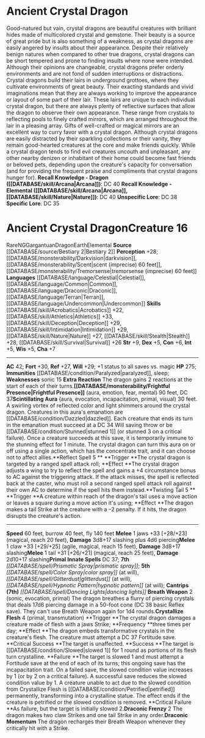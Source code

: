 ﻿---
ac: '42'
alignment: NG
all_resistance: null
burrow_speed: '40'
charisma: '+7'
climb_speed: null
constitution: '+6'
creature_ability:
- Breath Weapon
- Crystallize Flesh
- Draconic Frenzy
- Draconic Momentum
- Extra Reaction
- Frightful
- Presence
- Reflect Spell
- Scintillating Aura
- Twisting Tail
creature_family: '[[DATABASE/monsterfamily/Dragon, Crystal|Dragon, Crystal]]'
description: 'Good-natured but vain, crystal dragons are beautiful creatures with
  brilliant hides made of multicolored crystal and gemstone. Their beauty is a source
  of great pride but is also something of a weakness, as crystal dragons are easily
  angered by insults about their appearance. Despite their relatively benign natures
  when compared to other true dragons, crystal dragons can be short tempered and prone
  to finding insults where none were intended. Although their opinions are changeable,
  crystal dragons prefer orderly environments and are not fond of sudden interruptions
  or distractions.<br/><br/>Crystal dragons build their lairs in underground grottoes,
  where they cultivate environments of great beauty. Their exacting standards and
  vivid imaginations mean that they are always working to improve the appearance or
  layout of some part of their lair. These lairs are unique to each individual crystal
  dragon, but there are always plenty of reflective surfaces that allow the dragon
  to observe their own appearance. These range from crystals to reflecting pools to
  finely crafted mirrors, which are arranged throughout the lair in a pleasing array.
  Gifts of well-crafted or magical mirrors are an excellent way to curry favor with
  a crystal dragon.<br/><br/>Although crystal dragons are easily distracted by their
  sparkling collections or their vanity, they remain good-hearted creatures at the
  core and make friends quickly. While a crystal dragon tends to find evil creatures
  uncouth and unpleasant, any other nearby denizen or inhabitant of their home could
  become fast friends or beloved pets, depending upon the creature''s capacity for
  conversation (and for providing the frequent praise and compliments that crystal
  dragons hunger for).<br/><br/><b><u>Recall Knowledge - Dragon</u> ( [[DATABASE/skill/Arcana|Arcana]]
  )</b>: DC 40<br/><b><u>Recall Knowledge - Elemental</u> ( [[DATABASE/skill/Arcana|Arcana]]
  , [[DATABASE/skill/Nature|Nature]] )</b>: DC 40<br/><b><u>Unspecific Lore</u></b>:
  DC 38<br/><b><u>Specific Lore</u></b>: DC 35'
dexterity: '+5'
element: Earth
fly_speed: '140'
fortitude: '+30'
hardness: null
hp: '275'
id: '629'
immunity:
- '[[DATABASE/condition/Paralyzed|paralyzed]]'
- '[[DATABASE/trait/Sleep|sleep]]'
intelligence: '+5'
land_speed: '60'
language:
- '[[DATABASE/language/Celestial|Celestial]]'
- '[[DATABASE/language/Common|Common]]'
- '[[DATABASE/language/Draconic|Draconic]]'
- '[[DATABASE/language/Terran|Terran]]'
- '[[DATABASE/language/Undercommon|Undercommon]]'
level: '16'
max_speed: '140'
name: Ancient Crystal Dragon
perception: '+28'
rarity: Rare
reflex: '+27'
resistance: null
rus_type_level: null
school: null
sense:
- '[[DATABASE/monsterability/Darkvision|darkvision]]'
- '[[DATABASE/monsterability/Scent|scent (imprecise) 60 feet]]'
- '[[DATABASE/monsterability/Tremorsense|tremorsense (imprecise) 60 feet]]'
size: Gargantuan
skill:
- '[[DATABASE/skill/Acrobatics|Acrobatics]] +22'
- '[[DATABASE/skill/Athletics|Athletics]] +33'
- '[[DATABASE/skill/Deception|Deception]] +29'
- '[[DATABASE/skill/Intimidation|Intimidation]] +29'
- '[[DATABASE/skill/Nature|Nature]] +27'
- '[[DATABASE/skill/Stealth|Stealth]] +28'
- '[[DATABASE/skill/Survival|Survival]] +26'
source: '[[DATABASE/source/Bestiary 2|Bestiary 2]]'
speed:
- 60 feet
- burrow 40 feet
- fly 140 feet
spell:
- '[[DATABASE/spell/Color Spray|Color Spray]]'
- '[[DATABASE/spell/Dancing Lights|DancingLights]]'
- '[[DATABASE/spell/Glitterdust|Glitterdust]]'
- '[[DATABASE/spell/Hypnotic Pattern|Hypnotic Pattern]]'
- '[[DATABASE/spell/Prismatic Spray|Prismatic Spray]]'
strength: '+9'
strength_req: '9'
strongest_save:
- Fortitude
swim_speed: null
trait:
- '[[DATABASE/trait/Dragon|Dragon]]'
- '[[DATABASE/trait/Earth|Earth]]'
- '[[DATABASE/trait/Elemental|Elemental]]'
- '[[DATABASE/trait/Rare|Rare]]'
type: Creature
vision: Darkvision
weakest_save:
- Reflex
weakness:
- sonic 15
will: '+29'
wisdom: '+5'

---
# Ancient Crystal Dragon

Good-natured but vain, crystal dragons are beautiful creatures with brilliant hides made of multicolored crystal and gemstone. Their beauty is a source of great pride but is also something of a weakness, as crystal dragons are easily angered by insults about their appearance. Despite their relatively benign natures when compared to other true dragons, crystal dragons can be short tempered and prone to finding insults where none were intended. Although their opinions are changeable, crystal dragons prefer orderly environments and are not fond of sudden interruptions or distractions.
Crystal dragons build their lairs in underground grottoes, where they cultivate environments of great beauty. Their exacting standards and vivid imaginations mean that they are always working to improve the appearance or layout of some part of their lair. These lairs are unique to each individual crystal dragon, but there are always plenty of reflective surfaces that allow the dragon to observe their own appearance. These range from crystals to reflecting pools to finely crafted mirrors, which are arranged throughout the lair in a pleasing array. Gifts of well-crafted or magical mirrors are an excellent way to curry favor with a crystal dragon.
Although crystal dragons are easily distracted by their sparkling collections or their vanity, they remain good-hearted creatures at the core and make friends quickly. While a crystal dragon tends to find evil creatures uncouth and unpleasant, any other nearby denizen or inhabitant of their home could become fast friends or beloved pets, depending upon the creature's capacity for conversation (and for providing the frequent praise and compliments that crystal dragons hunger for).
**Recall Knowledge - Dragon ([[DATABASE/skill/Arcana|Arcana]])**: DC 40
**Recall Knowledge - Elemental ([[DATABASE/skill/Arcana|Arcana]], [[DATABASE/skill/Nature|Nature]])**: DC 40
**Unspecific Lore**: DC 38
**Specific Lore**: DC 35

# Ancient Crystal Dragon<span class="item-type">Creature 16</span>

<span class="trait-rare item-trait">Rare</span><span class="trait-alignment item-trait">NG</span><span class="trait-size item-trait">Gargantuan</span><span class="item-trait">Dragon</span><span class="item-trait">Earth</span><span class="item-trait">Elemental</span>
**Source** [[DATABASE/source/Bestiary 2|Bestiary 2]] 
**Perception** +28; [[DATABASE/monsterability/Darkvision|darkvision]], [[DATABASE/monsterability/Scent|scent (imprecise) 60 feet]], [[DATABASE/monsterability/Tremorsense|tremorsense (imprecise) 60 feet]]
**Languages** [[DATABASE/language/Celestial|Celestial]], [[DATABASE/language/Common|Common]], [[DATABASE/language/Draconic|Draconic]], [[DATABASE/language/Terran|Terran]], [[DATABASE/language/Undercommon|Undercommon]]
**Skills** [[DATABASE/skill/Acrobatics|Acrobatics]] +22, [[DATABASE/skill/Athletics|Athletics]] +33, [[DATABASE/skill/Deception|Deception]] +29, [[DATABASE/skill/Intimidation|Intimidation]] +29, [[DATABASE/skill/Nature|Nature]] +27, [[DATABASE/skill/Stealth|Stealth]] +28, [[DATABASE/skill/Survival|Survival]] +26
**Str** +9, **Dex** +5, **Con** +6, **Int** +5, **Wis** +5, **Cha** +7

---
**AC** 42; **Fort** +30, **Ref** +27, **Will** +29; +1 status to all saves vs. magic
**HP** 275; **Immunities** [[DATABASE/condition/Paralyzed|paralyzed]], sleep; **Weaknesses** sonic 15
<span class="in-box-ability">**Extra Reaction** The dragon gains 2 reactions at the start of each of their turns.</span><span class="in-box-ability">**[[DATABASE/monsterability/Frightful Presence|Frightful Presence]]** (aura, emotion, fear, mental) 90 feet, DC 37</span><span class="in-box-ability">**Scintillating Aura** (aura, evocation, incapacitation, primal, visual) 30 feet. A swirling vortex of reflected color and light shimmers around the crystal dragon. Creatures in this aura's emanation are [[DATABASE/condition/Dazzled|dazzled]]. Each creature that ends its turn in the emanation must succeed at a DC 34 Will saving throw or be [[DATABASE/condition/Stunned|stunned 1]] (or stunned 3 on a critical failure). Once a creature succeeds at this save, it is temporarily immune to the stunning effect for 1 minute. The crystal dragon can turn this aura on or off using a single action, which has the concentrate trait, and it can choose not to affect allies.</span><span class="in-box-ability">**Reflect Spell <span class="action-icon">5</span> ** **Trigger **The crystal dragon is targeted by a ranged spell attack roll; **Effect **The crystal dragon adjusts a wing to try to reflect the spell and gains a +4 circumstance bonus to AC against the triggering attack. If the attack misses, the spell is reflected back at the caster, who must roll a second ranged spell attack roll against their own AC to determine if the spell hits them instead.</span><span class="in-box-ability">**Twisting Tail <span class="action-icon">5</span> ** **Trigger **A creature within reach of the dragon's tail uses a move action or leaves a square during a move action it's using; **Effect **The dragon makes a tail Strike at the creature with a –2 penalty. If it hits, the dragon disrupts the creature's action.</span>

---
**Speed** 60 feet, burrow 40 feet, fly 140 feet
<span class="in-box-ability">**Melee** <span class="action-icon">1</span> jaws +33 [+28/+23] (magical, reach 20 feet), **Damage** 3d8+17 slashing plus 4d6 piercing</span><span class="in-box-ability">**Melee** <span class="action-icon">1</span> claw +33 [+29/+25] (agile, magical, reach 15 feet), **Damage** 3d8+17 slashing</span><span class="in-box-ability">**Melee** <span class="action-icon">1</span> tail +31 [+26/+21] (magical, reach 25 feet), **Damage** 2d10+17 slashing</span>**Primal Innate Spells** DC 37; **7th** _[[DATABASE/spell/Prismatic Spray|prismatic spray]]_; **5th** _[[DATABASE/spell/Color Spray|color spray]]_ (at will), _[[DATABASE/spell/Glitterdust|glitterdust]]_ (at will), _[[DATABASE/spell/Hypnotic Pattern|hypnotic pattern]]_ (at will); **Cantrips** **(7th)** _[[DATABASE/spell/Dancing Lights|dancing lights]]_
<span class="in-box-ability">**Breath Weapon** <span class="action-icon">2</span> (sonic, evocation, primal) The dragon breathes a flurry of piercing crystals that deals 17d6 piercing damage in a 50-foot cone (DC 38 basic Reflex save). They can't use Breath Weapon again for 1d4 rounds.</span><span class="in-box-ability">**Crystallize Flesh** <span class="action-icon">4</span> (primal, transmutation) **Trigger **The crystal dragon damages a creature made of flesh with a jaws Strike; **Frequency **three times per day; **Effect **The dragon embeds transformative crystals in the creature's flesh. The creature must attempt a DC 37 Fortitude save. 
**Critical Success **The target is unaffected. 
**Success **The target is [[DATABASE/condition/Slowed|slowed 1]] for 1 round as portions of its flesh turn crystalline. 
**Failure **The target is slowed 1 and must attempt a Fortitude save at the end of each of its turns; this ongoing save has the incapacitation trait. On a failed save, the slowed condition value increases by 1 (or by 2 on a critical failure). A successful save reduces the slowed condition value by 1. A creature unable to act due to the slowed condition from Crystallize Flesh is [[DATABASE/condition/Petrified|petrified]] permanently, transforming into a crystalline statue. The effect ends if the creature is petrified or the slowed condition is removed. 
**Critical Failure **As failure, but the target is initially slowed 2.</span><span class="in-box-ability">**Draconic Frenzy** <span class="action-icon">2</span> The dragon makes two claw Strikes and one tail Strike in any order.</span><span class="in-box-ability">**Draconic Momentum** The dragon recharges their Breath Weapon whenever they critically hit with a Strike.</span>